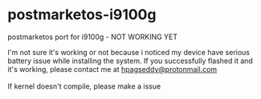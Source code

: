 # postmarketos-i9100g
postmarketos port for i9100g - NOT WORKING YET

I'm not sure it's working or not because i noticed my device have serious battery issue while installing the system. If you successfully flashed it and it's working, please contact me at hpagseddy@protonmail.com
<br>
<br>
If kernel doesn't compile, please make a issue  
